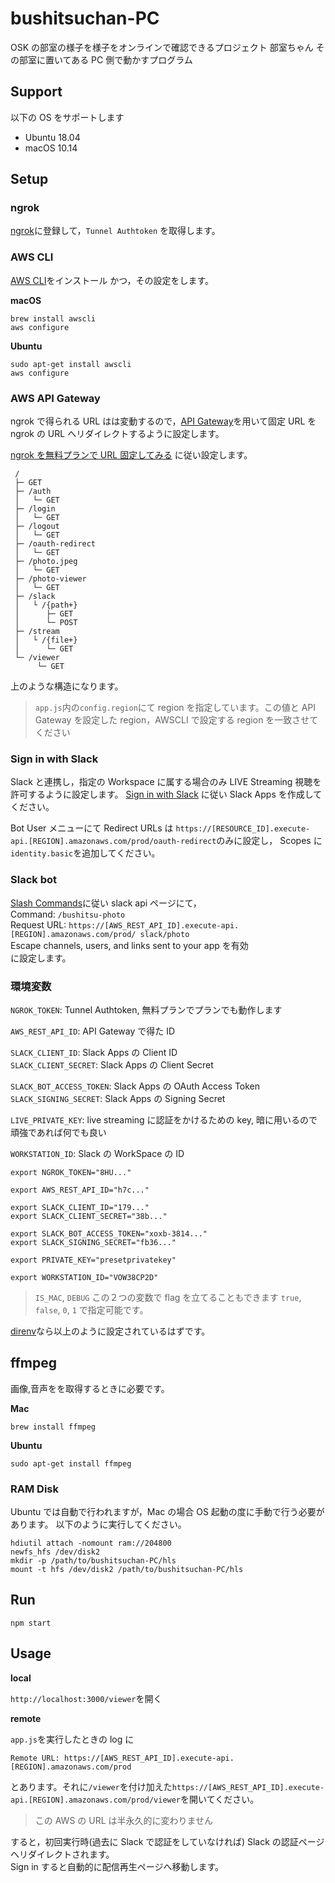 # bushitsuchan-PC

OSK の部室の様子を様子をオンラインで確認できるプロジェクト 部室ちゃん
その部室に置いてある PC 側で動かすプログラム

## Support

以下の OS をサポートします

- Ubuntu 18.04
- macOS 10.14

## Setup

### ngrok

[ngrok](https://ngrok.com/)に登録して，`Tunnel Authtoken` を取得します。

### AWS CLI

[AWS CLI](https://aws.amazon.com/jp/cli/)をインストール
かつ，その設定をします。

**macOS**

```bash=
brew install awscli
aws configure
```

**Ubuntu**

```bash=
sudo apt-get install awscli
aws configure
```

### AWS API Gateway

ngrok で得られる URL はは変動するので，[API Gateway](https://aws.amazon.com/jp/api-gateway/)を用いて固定 URL を ngrok の URL へリダイレクトするように設定します。

[ngrok を無料プランで URL 固定してみる](https://qiita.com/miso_develop/items/bdcf15489b069ba1fa61) に従い設定します。

```text=
 /
 ├─ GET
 ├─ /auth
 │   └─ GET
 ├─ /login
 │   └─ GET
 ├─ /logout
 │   └─ GET
 ├─ /oauth-redirect
 │   └─ GET
 ├─ /photo.jpeg
 │   └─ GET
 ├─ /photo-viewer
 │   └─ GET
 ├─ /slack
 │   └ /{path+}
 │      ├─ GET
 │      └─ POST
 ├─ /stream
 │   └ /{file+}
 │      └─ GET
 └─ /viewer
      └─ GET
```

上のような構造になります。

> `app.js`内の`config.region`にて region を指定しています。この値と API Gateway を設定した region，AWSCLI で設定する region を一致させてください

### Sign in with Slack

Slack と連携し，指定の Workspace に属する場合のみ LIVE Streaming 視聴を許可するように設定します。
[Sign in with Slack](https://api.slack.com/docs/sign-in-with-slack) に従い Slack Apps を作成してください。

Bot User メニューにて Redirect URLs は
`https://[RESOURCE_ID].execute-api.[REGION].amazonaws.com/prod/oauth-redirect`のみに設定し，
Scopes に`identity.basic`を追加してください。

### Slack bot

[Slash Commands](https://api.slack.com/slash-commands)に従い slack api ページにて，  
Command: `/bushitsu-photo`  
Request URL: `https://[AWS_REST_API_ID].execute-api.[REGION].amazonaws.com/prod/ slack/photo`  
Escape channels, users, and links sent to your app を有効  
に設定します。

### 環境変数

`NGROK_TOKEN`: Tunnel Authtoken, 無料プランでプランでも動作します

`AWS_REST_API_ID`: API Gateway で得た ID

`SLACK_CLIENT_ID`: Slack Apps の Client ID  
`SLACK_CLIENT_SECRET`: Slack Apps の Client Secret

`SLACK_BOT_ACCESS_TOKEN`: Slack Apps の OAuth Access Token  
`SLACK_SIGNING_SECRET`: Slack Apps の Signing Secret  

`LIVE_PRIVATE_KEY`: live streaming に認証をかけるための key, 暗に用いるので頑強であれば何でも良い

`WORKSTATION_ID`: Slack の WorkSpace の ID

```bash=
export NGROK_TOKEN="8HU..."

export AWS_REST_API_ID="h7c..."

export SLACK_CLIENT_ID="179..."
export SLACK_CLIENT_SECRET="38b..."

export SLACK_BOT_ACCESS_TOKEN="xoxb-3814..."
export SLACK_SIGNING_SECRET="fb36..."

export PRIVATE_KEY="presetprivatekey"

export WORKSTATION_ID="VOW38CP2D"
```

> `IS_MAC`, `DEBUG` この２つの変数で flag を立てることもできます
> `true`, `false`, `0`, `1` で指定可能です。

[direnv](https://direnv.net/)なら以上のように設定されているはずです。

## ffmpeg

画像,音声をを取得するときに必要です。

**Mac**

```bash=
brew install ffmpeg
```

**Ubuntu**

```bash=
sudo apt-get install ffmpeg
```

### RAM Disk

Ubuntu では自動で行われますが，Mac の場合 OS 起動の度に手動で行う必要があります。
以下のように実行してください。

```bash=
hdiutil attach -nomount ram://204800
newfs_hfs /dev/disk2
mkdir -p /path/to/bushitsuchan-PC/hls
mount -t hfs /dev/disk2 /path/to/bushitsuchan-PC/hls
```

## Run

```bash=
npm start
```

## Usage

**local**

`http://localhost:3000/viewer`を開く

**remote**

`app.js`を実行したときの log に

```text=
Remote URL: https://[AWS_REST_API_ID].execute-api.[REGION].amazonaws.com/prod
```

とあります。それに`/viewer`を付け加えた`https://[AWS_REST_API_ID].execute-api.[REGION].amazonaws.com/prod/viewer`を開いてください。

> この AWS の URL は半永久的に変わりません

すると，初回実行時(過去に Slack で認証をしていなければ) Slack の認証ページへリダイレクトされます。  
Sign in すると自動的に配信再生ページへ移動します。
